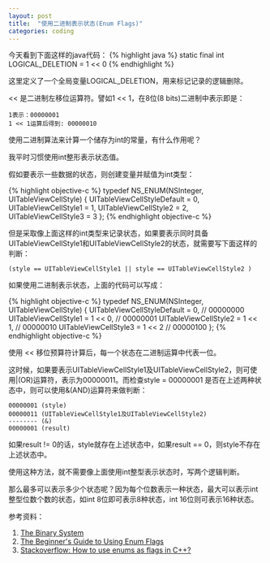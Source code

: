 ```yaml
---
layout: post
title:  "使用二进制表示状态(Enum Flags)"
categories: coding
---
```

今天看到下面这样的java代码：
{% highlight java %}
static final int LOGICAL_DELETION = 1 << 0
{% endhighlight %}

这里定义了一个全局变量LOGICAL_DELETION，用来标记记录的逻辑删除。

<< 是二进制左移位运算符。譬如1 << 1，在8位(8 bits)二进制中表示即是：

```
1表示：00000001
1 << 1运算后得到: 00000010
```

使用二进制算法来计算一个储存为int的常量，有什么作用呢？

我平时习惯使用int整形表示状态值。

假如要表示一些数据的状态，则创建变量并赋值为int类型：

{% highlight objective-c %}
typedef NS_ENUM(NSInteger, UITableViewCellStyle) {
    UITableViewCellStyleDefault = 0,
    UITableViewCellStyle1 = 1,
    UITableViewCellStyle2 = 2,
    UITableViewCellStyle3 = 3
};
{% endhighlight objective-c %}

但是采取像上面这样的int类型来记录状态，如果要表示同时具备UITableViewCellStyle1和UITableViewCellStyle2的状态，就需要写下面这样的判断：

```
(style == UITableViewCellStyle1 || style == UITableViewCellStyle2 )
```

如果使用二进制表示状态，上面的代码可以写成：

{% highlight objective-c %}
typedef NS_ENUM(NSInteger, UITableViewCellStyle) {
    UITableViewCellStyleDefault = 0, // 00000000
    UITableViewCellStyle1 = 1 << 0,  // 00000001
    UITableViewCellStyle2 = 1 << 1,  // 00000010
    UITableViewCellStyle3 = 1 << 2   // 00000100
};
{% endhighlight objective-c %}

使用 << 移位预算符计算后，每一个状态在二进制运算中代表一位。

这时候，如果要表示UITableViewCellStyle1及UITableViewCellStyle2，则可使用|(OR)运算符，表示为00000011。而检查style = 00000001 是否在上述两种状态中，则可以使用&(AND)运算符来做判断：

```
00000001 (style)
00000011 (UITableViewCellStyle1及UITableViewCellStyle2)
-------- (&)
00000001 (result)
```

如果result != 0的话，style就存在上述状态中，如果result == 0，则style不存在上述状态中。

使用这种方法，就不需要像上面使用int整型表示状态时，写两个逻辑判断。

那么最多可以表示多少个状态呢？因为每个位数表示一种状态，最大可以表示int整型位数个数的状态，如int 8位即可表示8种状态，int 16位则可表示16种状态。

参考资料：

1. [The Binary System](http://www.math.grin.edu/~rebelsky/Courses/152/97F/Readings/student-binary#1011-a)
2. [The Beginner's Guide to Using Enum Flags](http://www.codeproject.com/Articles/13740/The-Beginner-s-Guide-to-Using-Enum-Flags)
3. [Stackoverflow: How to use enums as flags in C++?](http://stackoverflow.com/questions/1448396/how-to-use-enums-as-flags-in-c)
